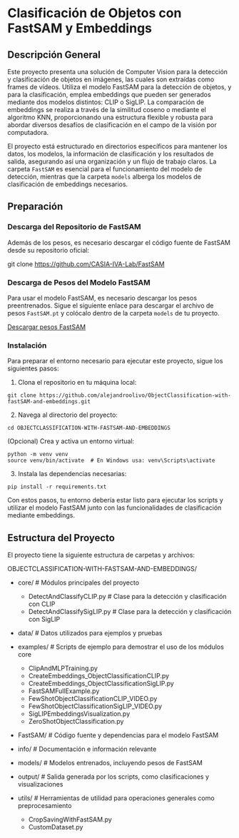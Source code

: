 # Clasificación de Objetos con FastSAM y Embeddings

## Descripción General

Este proyecto presenta una solución de Computer Vision para la detección y clasificación de objetos en imágenes, las cuales son extraídas como frames de vídeos. Utiliza el modelo FastSAM para la detección de objetos, y para la clasificación, emplea embeddings que pueden ser generados mediante dos modelos distintos: CLIP o SigLIP. La comparación de embeddings se realiza a través de la similitud coseno o mediante el algoritmo KNN, proporcionando una estructura flexible y robusta para abordar diversos desafíos de clasificación en el campo de la visión por computadora.

El proyecto está estructurado en directorios específicos para mantener los datos, los modelos, la información de clasificación y los resultados de salida, asegurando así una organización y un flujo de trabajo claros. La carpeta `FastSAM` es esencial para el funcionamiento del modelo de detección, mientras que la carpeta `models` alberga los modelos de clasificación de embeddings necesarios.

## Preparación

### Descarga del Repositorio de FastSAM

Además de los pesos, es necesario descargar el código fuente de FastSAM desde su repositorio oficial:

git clone https://github.com/CASIA-IVA-Lab/FastSAM

### Descarga de Pesos del Modelo FastSAM

Para usar el modelo FastSAM, es necesario descargar los pesos preentrenados. Sigue el siguiente enlace para descargar el archivo de pesos `FastSAM.pt` y colócalo dentro de la carpeta `models` de tu proyecto.

[Descargar pesos FastSAM](https://huggingface.co/spaces/An-619/FastSAM/resolve/main/weights/FastSAM.pt)

### Instalación

Para preparar el entorno necesario para ejecutar este proyecto, sigue los siguientes pasos:

1. Clona el repositorio en tu máquina local:

```
git clone https://github.com/alejandroolivo/ObjectClassification-with-fastSAM-and-embeddings.git
```

2. Navega al directorio del proyecto:
```
cd OBJECTCLASSIFICATION-WITH-FASTSAM-AND-EMBEDDINGS
```

(Opcional) Crea y activa un entorno virtual:
```
python -m venv venv
source venv/bin/activate  # En Windows usa: venv\Scripts\activate
```
3. Instala las dependencias necesarias:
```
pip install -r requirements.txt
```
Con estos pasos, tu entorno debería estar listo para ejecutar los scripts y utilizar el modelo FastSAM junto con las funcionalidades de clasificación mediante embeddings.

## Estructura del Proyecto

El proyecto tiene la siguiente estructura de carpetas y archivos:

OBJECTCLASSIFICATION-WITH-FASTSAM-AND-EMBEDDINGS/

- core/ # Módulos principales del proyecto
    - DetectAndClassifyCLIP.py # Clase para la detección y clasificación con CLIP
    - DetectAndClassifySigLIP.py # Clase para la detección y clasificación con SigLIP

- data/ # Datos utilizados para ejemplos y pruebas

- examples/ # Scripts de ejemplo para demostrar el uso de los módulos core
    - ClipAndMLPTraining.py
    - CreateEmbeddings_ObjectClassificationCLIP.py
    - CreateEmbeddings_ObjectClassificationSigLIP.py
    - FastSAMFullExample.py
    - FewShotObjectClassificationCLIP_VIDEO.py
    - FewShotObjectClassificationSigLIP_VIDEO.py
    - SigLIPEmbeddingsVisualization.py
    - ZeroShotObjectClassification.py

- FastSAM/ # Código fuente y dependencias para el modelo FastSAM

- info/ # Documentación e información relevante

- models/ # Modelos entrenados, incluyendo pesos de FastSAM

- output/ # Salida generada por los scripts, como clasificaciones y visualizaciones

- utils/ # Herramientas de utilidad para operaciones generales como preprocesamiento
    - CropSavingWithFastSAM.py
    - CustomDataset.py
